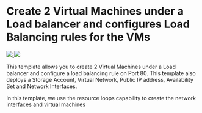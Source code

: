 # Create 2 Virtual Machines under a Load balancer and configures Load Balancing rules for the VMs

<a href="https://portal.azure.cn/#create/Microsoft.Template/uri/https%3A%2F%2Fraw.githubusercontent.com%2FMo-GH%2Fazure-quickstart-templates%2Fmaster%2F201-2-vms-loadbalancer-lbrules%2Fazuredeploy.json" target="_blank">
    <img src="http://azuredeploy.net/deploybutton.png"/>
</a>
<a href="http://armviz.io/#/?load=https%3A%2F%2Fraw.githubusercontent.com%2FAzure%2Fazure-quickstart-templates%2Fmaster%2F201-2-vms-loadbalancer-lbrules%2Fazuredeploy.json" target="_blank">
    <img src="http://armviz.io/visualizebutton.png"/>
</a>

This template allows you to create 2 Virtual Machines under a Load balancer and configure a load balancing rule on Port 80. This template also deploys a Storage Account, Virtual Network, Public IP address, Availability Set and Network Interfaces.

In this template, we use the resource loops capability to create the network interfaces and virtual machines
